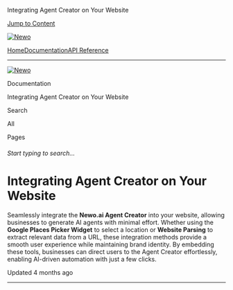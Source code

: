 Integrating Agent Creator on Your Website

[Jump to Content](#content)

[![Newo](https://files.readme.io/895bdeef8322f081f6d0f4507a17e414930dfddfddf1de452f458dc00698ca84-small-svgviewer-png-output_9.png)](/)

[Home](/)[Documentation](/docs)[API Reference](/reference)

* * *

[![Newo](https://files.readme.io/895bdeef8322f081f6d0f4507a17e414930dfddfddf1de452f458dc00698ca84-small-svgviewer-png-output_9.png)](/)

Documentation

Integrating Agent Creator on Your Website

Search

All

Pages

###### Start typing to search…

# Integrating Agent Creator on Your Website

Seamlessly integrate the **Newo.ai Agent Creator** into your website, allowing businesses to generate AI agents with minimal effort. Whether using the **Google Places Picker Widget** to select a location or **Website Parsing** to extract relevant data from a URL, these integration methods provide a smooth user experience while maintaining brand identity. By embedding these tools, businesses can direct users to the Agent Creator effortlessly, enabling AI-driven automation with just a few clicks.

Updated 4 months ago

* * *
